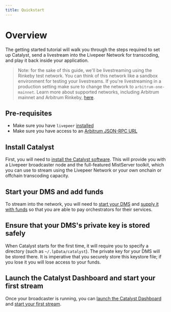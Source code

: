 ```yaml
---
title: Quickstart
---
```


# Overview

The getting started tutorial will walk you through the steps required to set up Catalyst, send a
livestream into the Livepeer Network for transcoding, and play it back
inside your application.

> Note: for the sake of this guide, we'll be livestreaming using the Rinkeby
> test network. You can think of this network like a sandbox environment for
> testing your livestreams. If you're livestreaming in a production setting make
> sure to change the network to `arbitrum-one-mainnet`. Learn more about supported networks,
> including Arbitrum mainnet and Arbitrum Rinkeby,
> [here](/installation/connect-to-arbitrum#supported-networks).

## Pre-requisites

- Make sure you have `livepeer` [installed](/installation/install-livepeer/)
- Make sure you have access to an
  [Arbitrum JSON-RPC URL](/installation/connect-to-arbitrum)

## Install Catalyst

First, you will need to [install the Catalyst software](/broadcasters/getting-started/install). This will provide you with a Livepeer broadcaster node and the full-featured MistServer toolkit, which you can use to stream using the Livepeer Network or your own onchain or offchain transcoding capacity.

## Start your DMS and add funds

To stream into the network, you will need to [start your DMS](/broadcasters/getting-started/run-broadcaster) and [supply it with funds](/broadcasters/getting-started/deposit-broadcasting-funds) so that you are able to pay orchestrators for their services.

## Ensure that your DMS's private key is stored safely

When Catalyst starts for the first time, it will require you to specify a directory (such as `~/.lpData/catalyst`). The private key for your DMS will be stored there. It is imperative that you securely store this keystore file; if you lose it you will lose access to your funds.


## Launch the Catalyst Dashboard and start your first stream

Once your broadcaster is running, you can [launch the Catalyst Dashboard](/broadcasters/getting-started/run-broadcaster#viewing-the-Catalyst-dashboard) and [start your first stream](/broadcasters/getting-started/create-livestream).

<!-- ## Set up monitoring 

To ensure that your instance of Catalyst is healthy, it's helpful to set up monitoring. Two particularly important monitoring tools are [a Grafana dashboard](/broadcasters/how-to-guides/managing-broadcasters/monitoring) and a [low funds alert](/broadcasters/how-to-guides/managing-broadcasters/low-funds-alert) to let you know when your broadcaster is running low on funds. -->

